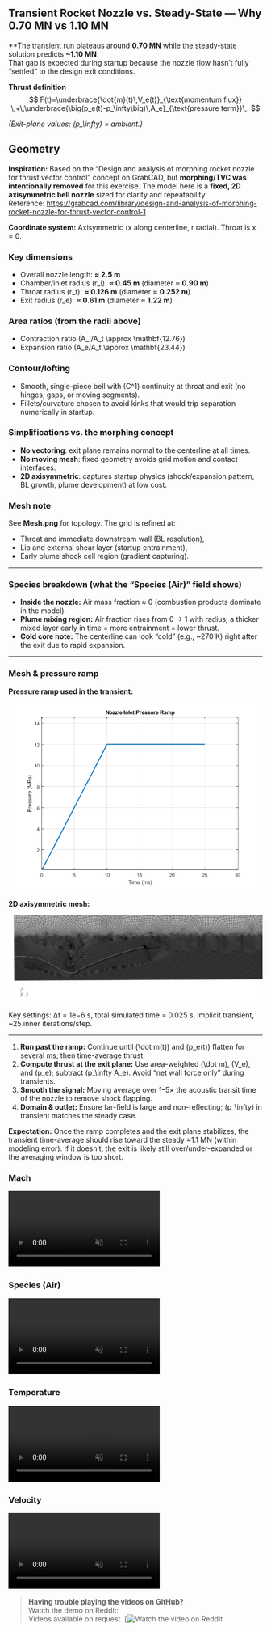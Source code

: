 ## Transient Rocket Nozzle vs. Steady-State — Why 0.70 MN vs 1.10 MN

**The transient run plateaus around **0.70 MN** while the steady-state solution predicts **~1.10 MN**.  
That gap is expected during startup because the nozzle flow hasn’t fully “settled” to the design exit conditions.

**Thrust definition**
$$
F(t)=\underbrace{\dot{m}(t)\,V_e(t)}_{\text{momentum flux}}
\;+\;\underbrace{\big(p_e(t)-p_\infty\big)\,A_e}_{\text{pressure term}}\,.
$$

*(Exit-plane values; \(p_\infty\) = ambient.)*

## Geometry

**Inspiration:** Based on the “Design and analysis of morphing rocket nozzle for thrust vector control” concept on GrabCAD, but **morphing/TVC was intentionally removed** for this exercise. The model here is a **fixed, 2D axisymmetric bell nozzle** sized for clarity and repeatability.  
Reference: https://grabcad.com/library/design-and-analysis-of-morphing-rocket-nozzle-for-thrust-vector-control-1

**Coordinate system:** Axisymmetric (x along centerline, r radial). Throat is x = 0.

### Key dimensions
- Overall nozzle length: **≈ 2.5 m**
- Chamber/inlet radius \(r_i\): **≈ 0.45 m** (diameter ≈ **0.90 m**)
- Throat radius \(r_t\): **≈ 0.126 m** (diameter ≈ **0.252 m**)
- Exit radius \(r_e\): **≈ 0.61 m** (diameter ≈ **1.22 m**)

### Area ratios (from the radii above)
- Contraction ratio \(A_i/A_t \approx \mathbf{12.76}\)
- Expansion ratio \(A_e/A_t \approx \mathbf{23.44}\)

### Contour/lofting
- Smooth, single-piece bell with \(C^1\) continuity at throat and exit (no hinges, gaps, or moving segments).
- Fillets/curvature chosen to avoid kinks that would trip separation numerically in startup.

### Simplifications vs. the morphing concept
- **No vectoring**: exit plane remains normal to the centerline at all times.
- **No moving mesh**: fixed geometry avoids grid motion and contact interfaces.
- **2D axisymmetric**: captures startup physics (shock/expansion pattern, BL growth, plume development) at low cost.

### Mesh note
See **Mesh.png** for topology. The grid is refined at:
- Throat and immediate downstream wall (BL resolution),
- Lip and external shear layer (startup entrainment),
- Early plume shock cell region (gradient capturing).




---

### Species breakdown (what the “Species (Air)” field shows)
- **Inside the nozzle:** Air mass fraction ≈ 0 (combustion products dominate in the model).  
- **Plume mixing region:** Air fraction rises from 0 → 1 with radius; a thicker mixed layer early in time = more entrainment = lower thrust.  
- **Cold core note:** The centerline can look “cold” (e.g., ~270 K) right after the exit due to rapid expansion.
---

### Mesh & pressure ramp
**Pressure ramp used in the transient:**

![Pressure ramp](PressureRamp.png)

**2D axisymmetric mesh:**

![Mesh](Mesh.png)

Key settings: Δt = 1e−6 s, total simulated time = 0.025 s, implicit transient, ~25 inner iterations/step.

---

1. **Run past the ramp:** Continue until \(\dot m(t)\) and \(p_e(t)\) flatten for several ms; then time-average thrust.
2. **Compute thrust at the exit plane:** Use area-weighted \(\dot m\), \(V_e\), and \(p_e\); subtract \(p_\infty A_e\). Avoid “net wall force only” during transients.
3. **Smooth the signal:** Moving average over 1–5× the acoustic transit time of the nozzle to remove shock flapping.
4. **Domain & outlet:** Ensure far-field is large and non-reflecting; \(p_\infty\) in transient matches the steady case.

**Expectation:** Once the ramp completes and the exit plane stabilizes, the transient time-average should rise toward the steady ≈1.1 MN (within modeling error). If it doesn’t, the exit is likely still over/under-expanded or the averaging window is too short.


### Mach
<video controls muted playsinline loop style="max-width:100%;height:auto;">
  <source src="Media/Mach.mp4" type="video/mp4">
</video>

### Species (Air)
<video controls muted playsinline loop style="max-width:100%;height:auto;">
  <source src="Media/SpeciesAir.mp4" type="video/mp4">
</video>

### Temperature
<video controls muted playsinline loop style="max-width:100%;height:auto;">
  <source src="Media/Temp.mp4" type="video/mp4">
</video>

### Velocity
<video controls muted playsinline loop style="max-width:100%;height:auto;">
  <source src="Media/Velocity.mp4" type="video/mp4">
</video>

> **Having trouble playing the videos on GitHub?**  
> Watch the demo on Reddit:  
> Videos available on request.
[![Watch the video on Reddit](https://www.reddit.com/r/CFD/comments/1mm4p5g/transient_rocket_simulation/?new_reddit=true)
